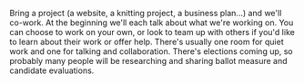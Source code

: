 Bring a project (a website, a knitting project, a business plan...) and we'll co-work. At the beginning we'll each talk about what we're working on. You can choose to work on your own, or look to team up with others if you'd like to learn about their work or offer help. There's usually one room for quiet work and one for talking and collaboration. There's elections coming up, so probably many people will be researching and sharing ballot measure and candidate evaluations.
